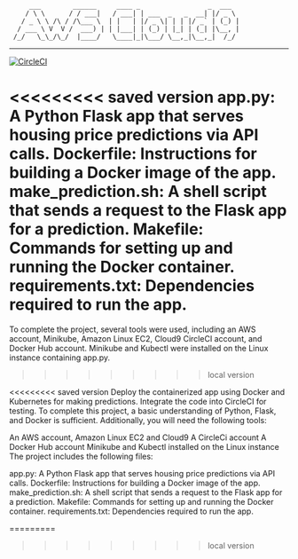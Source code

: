          ___        ______     ____ _                 _  ___  
        / \ \      / / ___|   / ___| | ___  _   _  __| |/ _ \ 
       / _ \ \ /\ / /\___ \  | |   | |/ _ \| | | |/ _` | (_) |
      / ___ \ V  V /  ___) | | |___| | (_) | |_| | (_| |\__, |
     /_/   \_\_/\_/  |____/   \____|_|\___/ \__,_|\__,_|  /_/ 
 ----------------------------------------------------------------- 


[![CircleCI](https://dl.circleci.com/status-badge/img/gh/obicass/project-ml-microservices/tree/master.svg?style=svg)](https://dl.circleci.com/status-badge/redirect/gh/obicass/project-ml-microservices/tree/master)

<<<<<<<<< saved version
app.py: A Python Flask app that serves housing price predictions via API calls.
Dockerfile: Instructions for building a Docker image of the app.
make_prediction.sh: A shell script that sends a request to the Flask app for a prediction.
Makefile: Commands for setting up and running the Docker container.
requirements.txt: Dependencies required to run the app.
=========
To complete the project, several tools were used, including an AWS account, Minikube, Amazon Linux EC2, Cloud9 CircleCI account, and Docker Hub account. Minikube and Kubectl were installed on the Linux instance containing app.py.
>>>>>>>>> local version

<<<<<<<<< saved version
Deploy the containerized app using Docker and Kubernetes for making predictions.
Integrate the code into CircleCI for testing.
To complete this project, a basic understanding of Python, Flask, and Docker is sufficient. Additionally, you will need the following tools:

An AWS account, Amazon Linux EC2 and Cloud9
A CircleCi account
A Docker Hub account
Minikube and Kubectl installed on the Linux instance
The project includes the following files:

app.py: A Python Flask app that serves housing price predictions via API calls.
Dockerfile: Instructions for building a Docker image of the app.
make_prediction.sh: A shell script that sends a request to the Flask app for a prediction.
Makefile: Commands for setting up and running the Docker container.
requirements.txt: Dependencies required to run the app.

=========

>>>>>>>>> local version